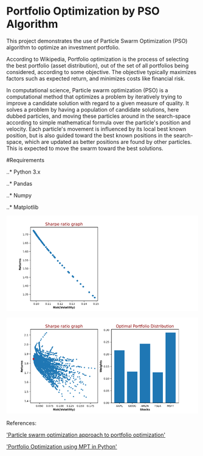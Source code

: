 # Portfolio Optimization by PSO Algorithm

This project demonstrates the use of Particle Swarm Optimization (PSO) algorithm to optimize an investment portfolio.

According to Wikipedia, Portfolio optimization is the process of selecting the best portfolio (asset distribution), out of the set of all portfolios being considered, according to some objective. The objective typically maximizes factors such as expected return, and minimizes costs like financial risk.

In computational science, Particle swarm optimization (PSO) is a computational method that optimizes a problem by iteratively trying to improve a candidate solution with regard to a given measure of quality. It solves a problem by having a population of candidate solutions, here dubbed particles, and moving these particles around in the search-space according to simple mathematical formula over the particle's position and velocity. Each particle's movement is influenced by its local best known position, but is also guided toward the best known positions in the search-space, which are updated as better positions are found by other particles. This is expected to move the swarm toward the best solutions.

#Requirements

..* Python 3.x

..* Pandas

..* Numpy

..* Matplotlib


![Similarity to Research paper](https://github.com/DivyanshPandey99/Portfolio-Optimization-PSO/blob/master/Particle_Swarm_Optimization.png)

![Final output](https://github.com/DivyanshPandey99/Portfolio-Optimization-PSO/blob/master/Particle_Swarm_Optimization-2.png)

References:

['Particle swarm optimization approach to portfolio optimization'](https://staff.fmi.uvt.ro/~daniela.zaharie/ma2016/projects/applications/portfolio_optimization/PSO%2Bportfolio.pdf)

['Portfolio Optimization using MPT in Python'](https://www.analyticsvidhya.com/blog/2021/04/portfolio-optimization-using-mpt-in-python/)

